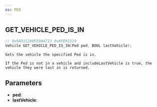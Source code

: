 ```yaml
---
ns: PED
---
```

## GET_VEHICLE_PED_IS_IN

```c
// 0x9A9112A0FE9A4713 0xAFE92319
Vehicle GET_VEHICLE_PED_IS_IN(Ped ped, BOOL lastVehicle);
```

```
Gets the vehicle the specified Ped is in.

If the Ped is not in a vehicle and includeLastVehicle is true, the vehicle they were last in is returned.
```

## Parameters
* **ped**:
* **lastVehicle**:
